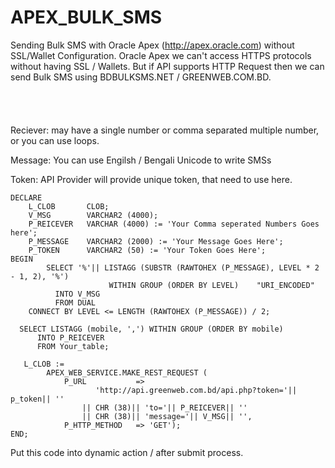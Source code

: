 # APEX_BULK_SMS
Sending Bulk SMS with Oracle Apex (http://apex.oracle.com) without SSL/Wallet Configuration. 
Oracle Apex we can't access HTTPS protocols without having SSL / Wallets. But if API supports HTTP Request then we can send Bulk SMS using BDBULKSMS.NET / GREENWEB.COM.BD. 
<br><br><br><br><br>
Reciever:    may have a single number or comma separated multiple number, or you can use loops.

Message:     You can use Engilsh / Bengali Unicode to write SMSs

Token:       API Provider will provide unique token, that need to use here.



    DECLARE
        L_CLOB       CLOB;
        V_MSG        VARCHAR2 (4000);
        P_REICEVER   VARCHAR (4000) := 'Your Comma seperated Numbers Goes here';
        P_MESSAGE    VARCHAR2 (2000) := 'Your Message Goes Here';
        P_TOKEN      VARCHAR2 (50) := 'Your Token Goes Here';
    BEGIN
            SELECT '%'|| LISTAGG (SUBSTR (RAWTOHEX (P_MESSAGE), LEVEL * 2 - 1, 2), '%')
                          WITHIN GROUP (ORDER BY LEVEL)    "URI_ENCODED"
              INTO V_MSG
              FROM DUAL
        CONNECT BY LEVEL <= LENGTH (RAWTOHEX (P_MESSAGE)) / 2;
    
      SELECT LISTAGG (mobile, ',') WITHIN GROUP (ORDER BY mobile)
          INTO P_REICEVER
          FROM Your_table;
    
       L_CLOB :=
            APEX_WEB_SERVICE.MAKE_REST_REQUEST (
                P_URL           =>
                       'http://api.greenweb.com.bd/api.php?token='|| p_token|| ''
                    || CHR (38)|| 'to='|| P_REICEVER|| ''
                    || CHR (38)|| 'message='|| V_MSG|| '',
                P_HTTP_METHOD   => 'GET');
    END;

Put this code into dynamic action / after submit process. 
